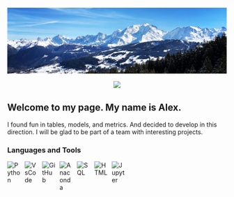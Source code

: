 ![My banner][akialema-banner-image]

<p align="center">
  <a href="https://git.io/typing-svg">
    <img src="https://readme-typing-svg.demolab.com/?lines=Data%20Science%20newbie;Open%20minded%20person;Good%20team%20player;Keep%20moving%20up%20↑&font=Press+Start+2P&center=true&width=580&height=45&color=FFD700&vCenter=true&pause=1000&size=22" /></a>
</p>

## Welcome to my page. My name is Alex.

I found fun in tables, models, and metrics. And decided to develop in this direction. I will be glad to be part of a team with interesting projects.

### Languages and Tools

<img alt="Python" width="30px" style="float: left; padding-right:10px;" src="https://user-images.githubusercontent.com/74038190/212257472-08e52665-c503-4bd9-aa20-f5a4dae769b5.gif"/> <img alt="VsCode" width="30px" style="float: left; padding-right:10px;" src="https://user-images.githubusercontent.com/74038190/212257465-7ce8d493-cac5-494e-982a-5a9deb852c4b.gif"/> <img alt="GitHub" width="30px" style="float: left; padding-right:10px;" src="https://user-images.githubusercontent.com/74038190/212257468-1e9a91f1-b626-4baa-b15d-5c385dfa7ed2.gif"/> <img alt="Anaconda" width="30px" style="float: left; padding-right:10px;" src="https://cdn.jsdelivr.net/gh/devicons/devicon@latest/icons/anaconda/anaconda-original.svg"/> <img alt="SQL" width="30px" style="float: left; padding-right:10px;" src="https://cdn.jsdelivr.net/gh/devicons/devicon@latest/icons/azuresqldatabase/azuresqldatabase-original.svg"/> <img alt="HTML" width="30px" style="float: left; padding-right:10px;" src="https://cdn.jsdelivr.net/gh/devicons/devicon/icons/html5/html5-plain.svg"/> <img alt="Jupyter" width="30px" style="float: left; padding-right:10px;" src="https://cdn.jsdelivr.net/gh/devicons/devicon@latest/icons/jupyter/jupyter-original-wordmark.svg"/>

<!--^Links^-->
[akialema-banner-image]: bannerimage.jpg
